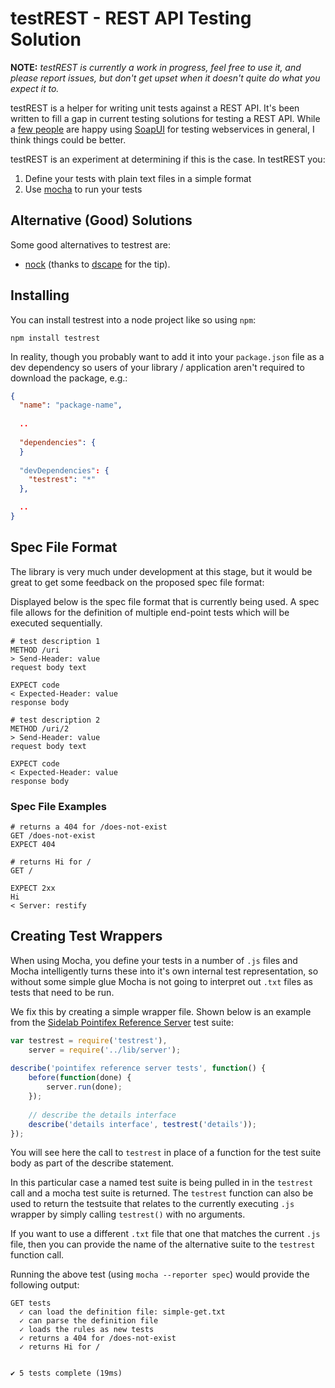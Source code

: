 # testREST - REST API Testing Solution

__NOTE:__ _testREST is currently a work in progress, feel free to use it, and please report issues, but don't get upset when it doesn't quite do what you expect it to._

testREST is a helper for writing unit tests against a REST API.  It's been written to fill a gap in current testing solutions for testing a REST API.  While a [few people](http://stackoverflow.com/questions/203495/testing-rest-webservices) are happy using [SoapUI](http://www.soapui.org/) for testing webservices in general, I think things could be better.

testREST is an experiment at determining if this is the case.  In testREST you:

1. Define your tests with plain text files in a simple format
2. Use [mocha](https://github.com/visionmedia/mocha) to run your tests

## Alternative (Good) Solutions

Some good alternatives to testrest are:

- [nock](https://github.com/pgte/nock) (thanks to [dscape](http://twitter.com/dscape) for the tip).

## Installing

You can install testrest into a node project like so using `npm`: 

```
npm install testrest
```

In reality, though you probably want to add it into your `package.json` file as a dev dependency so users of your library / application aren't required to download the package, e.g.:

```json
{
  "name": "package-name",
    
  ..
  
  "dependencies": {
  }
  
  "devDependencies": {
    "testrest": "*"
  },

  ..
}
```

## Spec File Format

The library is very much under development at this stage, but it would be great to get some feedback on the proposed spec file format:

Displayed below is the spec file format that is currently being used.  A spec file allows for the definition of multiple end-point tests which will be executed sequentially.

```
# test description 1
METHOD /uri
> Send-Header: value
request body text

EXPECT code
< Expected-Header: value
response body

# test description 2
METHOD /uri/2
> Send-Header: value
request body text

EXPECT code
< Expected-Header: value
response body
```

### Spec File Examples

```
# returns a 404 for /does-not-exist
GET /does-not-exist
EXPECT 404

# returns Hi for /
GET /

EXPECT 2xx
Hi
< Server: restify
```

## Creating Test Wrappers

When using Mocha, you define your tests in a number of `.js` files and Mocha intelligently turns these into it's own internal test representation, so without some simple glue Mocha is not going to interpret out `.txt` files as tests that need to be run.

We fix this by creating a simple wrapper file.  Shown below is an example from the [Sidelab Pointifex Reference Server](https://github.com/pointifex/reference-server) test suite:

```js
var testrest = require('testrest'),
    server = require('../lib/server');
    
describe('pointifex reference server tests', function() {
    before(function(done) {
        server.run(done);
    });
    
    // describe the details interface
    describe('details interface', testrest('details'));    
});
```

You will see here the call to `testrest` in place of a function for the test suite body as part of the describe statement.  

In this particular case a named test suite is being pulled in in the `testrest` call and a mocha test suite is returned.  The `testrest` function can also be used to return the testsuite that relates to the currently executing `.js` wrapper by simply calling `testrest()` with no arguments.

If you want to use a different `.txt` file that one that matches the current `.js` file, then you can provide the name of the alternative suite to the `testrest` function call.

Running the above test (using `mocha --reporter spec`) would provide the following output:

```
GET tests
  ✓ can load the definition file: simple-get.txt 
  ✓ can parse the definition file 
  ✓ loads the rules as new tests 
  ✓ returns a 404 for /does-not-exist 
  ✓ returns Hi for / 


✔ 5 tests complete (19ms)
```